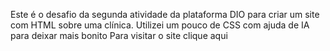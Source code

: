 Este é o desafio da segunda atividade da plataforma DIO para criar um site com HTML sobre uma clínica. Utilizei um pouco de CSS com ajuda de IA para deixar mais bonito
Para visitar o site clique <a hreaf="https://yasmincarrupt.github.io/Projeto-Clinica/">aqui
